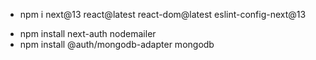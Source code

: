 <!-- This command fixes the Node.js version issue -->
- npm i next@13 react@latest react-dom@latest eslint-config-next@13

<!-- Other Imports -->
- npm install next-auth nodemailer
- npm install @auth/mongodb-adapter mongodb
